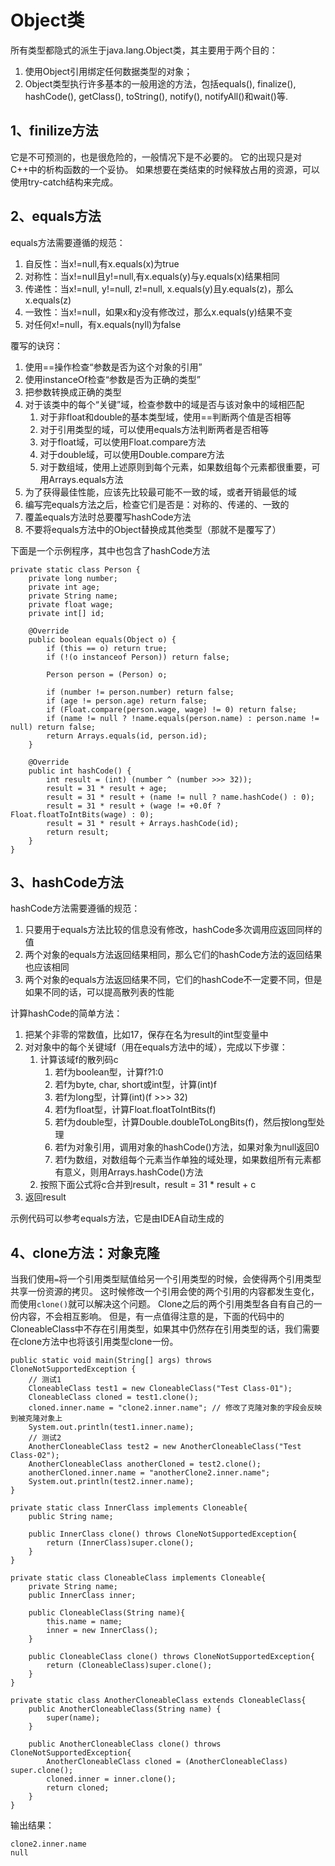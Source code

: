 # Object类

所有类型都隐式的派生于java.lang.Object类，其主要用于两个目的：

1. 使用Object引用绑定任何数据类型的对象；
2. Object类型执行许多基本的一般用途的方法，包括equals(), finalize(), hashCode(),  getClass(), toString(), notify(), notifyAll()和wait()等. 

## 1、finilize方法

它是不可预测的，也是很危险的，一般情况下是不必要的。
它的出现只是对C++中的析构函数的一个妥协。
如果想要在类结束的时候释放占用的资源，可以使用try-catch结构来完成。

## 2、equals方法

equals方法需要遵循的规范：

1. 自反性：当x!=null,有x.equals(x)为true
2. 对称性：当x!=null且y!=null,有x.equals(y)与y.equals(x)结果相同
3. 传递性：当x!=null, y!=null, z!=null, x.equals(y)且y.equals(z)，那么x.equals(z)
4. 一致性：当x!=null，如果x和y没有修改过，那么x.equals(y)结果不变
5. 对任何x!=null，有x.equals(nyll)为false

覆写的诀窍：

1. 使用==操作检查“参数是否为这个对象的引用”
2. 使用instanceOf检查“参数是否为正确的类型”
3. 把参数转换成正确的类型
4. 对于该类中的每个“关键”域，检查参数中的域是否与该对象中的域相匹配
	1. 对于非float和double的基本类型域，使用==判断两个值是否相等
	2. 对于引用类型的域，可以使用equals方法判断两者是否相等
	3. 对于float域，可以使用Float.compare方法
	4. 对于double域，可以使用Double.compare方法
	5. 对于数组域，使用上述原则到每个元素，如果数组每个元素都很重要，可用Arrays.equals方法
5. 为了获得最佳性能，应该先比较最可能不一致的域，或者开销最低的域
6. 编写完equals方法之后，检查它们是否是：对称的、传递的、一致的
7. 覆盖equals方法时总要覆写hashCode方法
8. 不要将equals方法中的Object替换成其他类型（那就不是覆写了）

下面是一个示例程序，其中也包含了hashCode方法

    private static class Person {
        private long number;
        private int age;
        private String name;
        private float wage;
        private int[] id;

        @Override
        public boolean equals(Object o) {
            if (this == o) return true;
            if (!(o instanceof Person)) return false;

            Person person = (Person) o;

            if (number != person.number) return false;
            if (age != person.age) return false;
            if (Float.compare(person.wage, wage) != 0) return false;
            if (name != null ? !name.equals(person.name) : person.name != null) return false;
            return Arrays.equals(id, person.id);
        }

        @Override
        public int hashCode() {
            int result = (int) (number ^ (number >>> 32));
            result = 31 * result + age;
            result = 31 * result + (name != null ? name.hashCode() : 0);
            result = 31 * result + (wage != +0.0f ? Float.floatToIntBits(wage) : 0);
            result = 31 * result + Arrays.hashCode(id);
            return result;
        }
    }

## 3、hashCode方法

hashCode方法需要遵循的规范：

1. 只要用于equals方法比较的信息没有修改，hashCode多次调用应返回同样的值
2. 两个对象的equals方法返回结果相同，那么它们的hashCode方法的返回结果也应该相同
3. 两个对象的equals方法返回结果不同，它们的hashCode不一定要不同，但是如果不同的话，可以提高散列表的性能

计算hashCode的简单方法：

1. 把某个非零的常数值，比如17，保存在名为result的int型变量中
2. 对对象中的每个关键域f（用在equals方法中的域），完成以下步骤：
	1. 计算该域f的散列码c
		1. 若f为boolean型，计算f?1:0
		2. 若f为byte, char, short或int型，计算(int)f
		3. 若f为long型，计算(int)(f >>> 32)
		4. 若f为float型，计算Float.floatToIntBits(f)
		5. 若f为double型，计算Double.doubleToLongBits(f)，然后按long型处理
		6. 若f为对象引用，调用对象的hashCode()方法，如果对象为null返回0
		7. 若f为数组，对数组每个元素当作单独的域处理，如果数组所有元素都有意义，则用Arrays.hashCode()方法
	2. 按照下面公式将c合并到result，result = 31 * result + c
3. 返回result

示例代码可以参考equals方法，它是由IDEA自动生成的

## 4、clone方法：对象克隆

当我们使用`=`将一个引用类型赋值给另一个引用类型的时候，会使得两个引用类型共享一份资源的拷贝。
这时候修改一个引用会使的两个引用的内容都发生变化，而使用`clone()`就可以解决这个问题。
Clone之后的两个引用类型各自有自己的一份内容，不会相互影响。
但是，有一点值得注意的是，下面的代码中的CloneableClass中不存在引用类型，如果其中仍然存在引用类型的话，我们需要在clone方法中也将该引用类型clone一份。

    public static void main(String[] args) throws CloneNotSupportedException {
        // 测试1
        CloneableClass test1 = new CloneableClass("Test Class-01");
        CloneableClass cloned = test1.clone();
        cloned.inner.name = "clone2.inner.name"; // 修改了克隆对象的字段会反映到被克隆对象上
        System.out.println(test1.inner.name);
        // 测试2
        AnotherCloneableClass test2 = new AnotherCloneableClass("Test Class-02");
        AnotherCloneableClass anotherCloned = test2.clone();
        anotherCloned.inner.name = "anotherClone2.inner.name";
        System.out.println(test2.inner.name);
    }

    private static class InnerClass implements Cloneable{
        public String name;

        public InnerClass clone() throws CloneNotSupportedException{
            return (InnerClass)super.clone();
        }
    }

    private static class CloneableClass implements Cloneable{
        private String name;
        public InnerClass inner;

        public CloneableClass(String name){
            this.name = name;
            inner = new InnerClass();
        }

        public CloneableClass clone() throws CloneNotSupportedException{
            return (CloneableClass)super.clone();
        }
    }

    private static class AnotherCloneableClass extends CloneableClass{
        public AnotherCloneableClass(String name) {
            super(name);
        }

        public AnotherCloneableClass clone() throws CloneNotSupportedException{
            AnotherCloneableClass cloned = (AnotherCloneableClass) super.clone();
            cloned.inner = inner.clone();
            return cloned;
        }
    }

输出结果：

	clone2.inner.name
	null